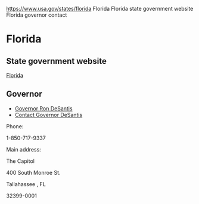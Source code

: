 

https://www.usa.gov/states/florida
Florida
Florida state government website
Florida governor contact

Florida
=======

State government website
------------------------

[Florida](https://www.myflorida.com/)

Governor
--------

* [Governor Ron DeSantis](https://www.flgov.com/)
* [Contact Governor DeSantis](https://www.flgov.com/contact-governor-2/)

Phone:

1-850-717-9337

Main address:

The Capitol
  

400 South Monroe St.
  

Tallahassee
,
FL

32399-0001
